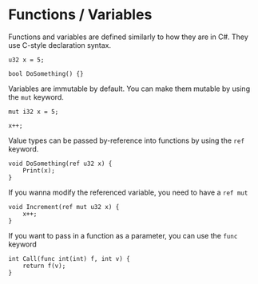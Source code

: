 # Functions / Variables

Functions and variables are defined similarly to how they are in C#.
They use C-style declaration syntax.

```
u32 x = 5;

bool DoSomething() {}
```

Variables are immutable by default.
You can make them mutable by using the `mut` keyword.

```
mut i32 x = 5;

x++;
```

Value types can be passed by-reference into functions by using the `ref` keyword.

```
void DoSomething(ref u32 x) {
    Print(x);
}
```

If you wanna modify the referenced variable, you need to have a `ref mut`

```
void Increment(ref mut u32 x) {
    x++;
}
```

If you want to pass in a function as a parameter, you can use the `func` keyword

```
int Call(func int(int) f, int v) {
    return f(v);
}
```
